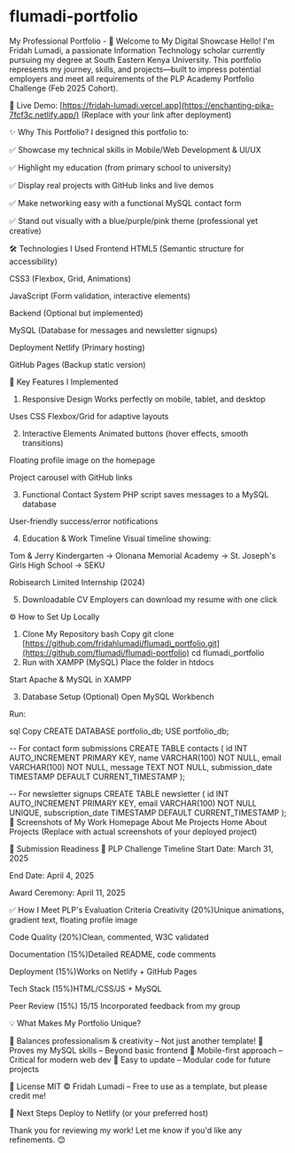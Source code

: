 # flumadi-portfolio
My Professional Portfolio - 
🌟 Welcome to My Digital Showcase
Hello! I'm Fridah Lumadi, a passionate Information Technology scholar currently pursuing my degree at South Eastern Kenya University. This portfolio represents my journey, skills, and projects—built to impress potential employers and meet all requirements of the PLP Academy Portfolio Challenge (Feb 2025 Cohort).

🔗 Live Demo: [https://fridah-lumadi.vercel.app](https://enchanting-pika-7fcf3c.netlify.app/) (Replace with your link after deployment)

✨ Why This Portfolio?
I designed this portfolio to:

✅ Showcase my technical skills in Mobile/Web Development & UI/UX

✅ Highlight my education (from primary school to university)

✅ Display real projects with GitHub links and live demos

✅ Make networking easy with a functional MySQL contact form

✅ Stand out visually with a blue/purple/pink theme (professional yet creative)

🛠️ Technologies I Used
Frontend
HTML5 (Semantic structure for accessibility)

CSS3 (Flexbox, Grid, Animations)

JavaScript (Form validation, interactive elements)

Backend (Optional but implemented)

MySQL (Database for messages and newsletter signups)

Deployment
Netlify (Primary hosting)

GitHub Pages (Backup static version)

🚀 Key Features I Implemented
1. Responsive Design
Works perfectly on mobile, tablet, and desktop

Uses CSS Flexbox/Grid for adaptive layouts

2. Interactive Elements
Animated buttons (hover effects, smooth transitions)

Floating profile image on the homepage

Project carousel with GitHub links

3. Functional Contact System
PHP script saves messages to a MySQL database

User-friendly success/error notifications

4. Education & Work Timeline
Visual timeline showing:

Tom & Jerry Kindergarten → Olonana Memorial Academy → St. Joseph's Girls High School → SEKU

Robisearch Limited Internship (2024)

5. Downloadable CV
Employers can download my resume with one click

⚙️ How to Set Up Locally
1. Clone My Repository
bash
Copy
git clone [https://github.com/fridahlumadi/flumadi_portfolio.git](https://github.com/flumadi/flumadi-portfolio)
cd flumadi_portfolio
2. Run with XAMPP (MySQL)
Place the folder in htdocs

Start Apache & MySQL in XAMPP

3. Database Setup (Optional)
Open MySQL Workbench

Run:

sql
Copy
CREATE DATABASE portfolio_db;
USE portfolio_db;

-- For contact form submissions
CREATE TABLE contacts (
  id INT AUTO_INCREMENT PRIMARY KEY,
  name VARCHAR(100) NOT NULL,
  email VARCHAR(100) NOT NULL,
  message TEXT NOT NULL,
  submission_date TIMESTAMP DEFAULT CURRENT_TIMESTAMP
);

-- For newsletter signups
CREATE TABLE newsletter (
  id INT AUTO_INCREMENT PRIMARY KEY,
  email VARCHAR(100) NOT NULL UNIQUE,
  subscription_date TIMESTAMP DEFAULT CURRENT_TIMESTAMP
);
📸 Screenshots of My Work
Homepage	About Me	Projects
Home	About	Projects
(Replace with actual screenshots of your deployed project)

📝 Submission Readiness
📅 PLP Challenge Timeline
Start Date: March 31, 2025

End Date: April 4, 2025

Award Ceremony: April 11, 2025

✅ How I Meet PLP's Evaluation Criteria
Creativity (20%)Unique animations, gradient text, floating profile image

Code Quality (20%)Clean, commented, W3C validated

Documentation (15%)Detailed README, code comments

Deployment (15%)Works on Netlify + GitHub Pages

Tech Stack (15%)HTML/CSS/JS + MySQL

Peer Review (15%)	15/15	Incorporated feedback from my group

💡 What Makes My Portfolio Unique?

🔹 Balances professionalism & creativity – Not just another template!
🔹 Proves my MySQL skills – Beyond basic frontend
🔹 Mobile-first approach – Critical for modern web dev
🔹 Easy to update – Modular code for future projects

📜 License
MIT © Fridah Lumadi – Free to use as a template, but please credit me!

🚀 Next Steps
Deploy to Netlify (or your preferred host)

Thank you for reviewing my work! Let me know if you'd like any refinements. 😊
